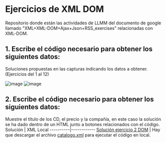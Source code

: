 # Ejercicios de XML DOM
Repositorio donde están las actividades de LLMM del documento de google llamado "XML+XML-DOM+Ajax+Json+RSS_exercises" relacionadas con XML-DOM.
## 1. Escribe el código necesario para obtener los siguientes datos:
Soluciones propuestas en las capturas indicando los datos a obtener. (Ejercicios del 1 al 12)

![image](https://github.com/user-attachments/assets/185585fc-0e1a-4c19-800a-70f78a13b6e8)
![image](https://github.com/user-attachments/assets/473bce5c-bbf8-4bda-8c21-b74736a215f2)

## 2. Escribe el código necesario para obtener los siguientes datos:
Muestre el título de los CD, el precio y la compañía, en este caso la solución se ha dado dentro de un HTML junto a botones relacionados con el código. 
Solución  | XML Local
----------|------------
[Solución ejercicio 2 DOM](ej2/ej2-DOM-XML.html) | Hay que descargar el archivo [catalogo.xml](ej2/catalogo.xml) para ejecutar el código en local.

